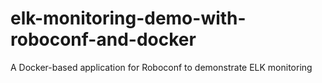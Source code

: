 # elk-monitoring-demo-with-roboconf-and-docker
A Docker-based application for Roboconf to demonstrate ELK monitoring
